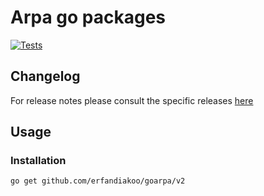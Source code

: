 # Arpa go packages
[![Tests](https://github.com/erfandiakoo/goarpa/actions/workflows/go.yml/badge.svg)](https://github.com/erfandiakoo/goarpa/actions/workflows/go.yml)

## Changelog

For release notes please consult the specific releases [here](https://github.com/erfandiakoo/goarpa/releases)


## Usage

### Installation

```sh
go get github.com/erfandiakoo/goarpa/v2
```